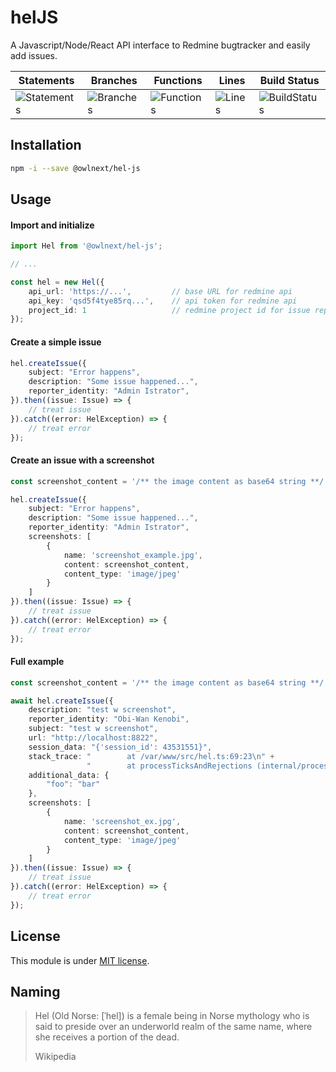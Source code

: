 # helJS
A Javascript/Node/React API interface to Redmine bugtracker and easily add issues.

| Statements                                    | Branches                                  | Functions                                   | Lines                               | Build Status                                    |
|-----------------------------------------------|-------------------------------------------|---------------------------------------------|-------------------------------------|-------------------------------------------------|
| ![Statements](https://img.shields.io/badge/Coverage-100%25-brightgreen.svg "Make me better!") | ![Branches](https://img.shields.io/badge/Coverage-100%25-brightgreen.svg "Make me better!") | ![Functions](https://img.shields.io/badge/Coverage-100%25-brightgreen.svg "Make me better!") | ![Lines](https://img.shields.io/badge/Coverage-100%25-brightgreen.svg "Make me better!") | ![BuildStatus](https://img.shields.io/badge/Build-Passing-brightgreen.svg "Building Status") |

## Installation
```bash
npm -i --save @owlnext/hel-js
```

## Usage

#### Import and initialize
```typescript
import Hel from '@owlnext/hel-js';

// ...

const hel = new Hel({
    api_url: 'https://...',         // base URL for redmine api
    api_key: 'qsd5f4tye85rq...',    // api token for redmine api
    project_id: 1                   // redmine project id for issue reporting
});

```

#### Create a simple issue
```typescript
hel.createIssue({
    subject: "Error happens",
    description: "Some issue happened...",
    reporter_identity: "Admin Istrator",
}).then((issue: Issue) => {
    // treat issue 
}).catch((error: HelException) => {
    // treat error
});
```

#### Create an issue with a screenshot
```typescript
const screenshot_content = '/** the image content as base64 string **/'

hel.createIssue({
    subject: "Error happens",
    description: "Some issue happened...",
    reporter_identity: "Admin Istrator",
    screenshots: [
        {
            name: 'screenshot_example.jpg',
            content: screenshot_content,
            content_type: 'image/jpeg'
        }
    ]
}).then((issue: Issue) => {
    // treat issue 
}).catch((error: HelException) => {
    // treat error
});
```

#### Full example
```typescript
const screenshot_content = '/** the image content as base64 string **/'

await hel.createIssue({
    description: "test w screenshot",
    reporter_identity: "Obi-Wan Kenobi",
    subject: "test w screenshot",
    url: "http://localhost:8822",
    session_data: "{'session_id': 43531551}",
    stack_trace: "        at /var/www/src/hel.ts:69:23\n" +
                 "        at processTicksAndRejections (internal/process/task_queues.js:95:5)\n",
    additional_data: {
        "foo": "bar"
    },
    screenshots: [
        {
            name: 'screenshot_ex.jpg',
            content: screenshot_content,
            content_type: 'image/jpeg'
        }
    ]
}).then((issue: Issue) => {
    // treat issue 
}).catch((error: HelException) => {
    // treat error
});
```

## License

This module is under [MIT license](./LICENCE.md).

## Naming

> Hel (Old Norse: [ˈhel]) is a female being in Norse mythology who is said to preside over an underworld realm of the same name, where she receives a portion of the dead. 
> 
> Wikipedia